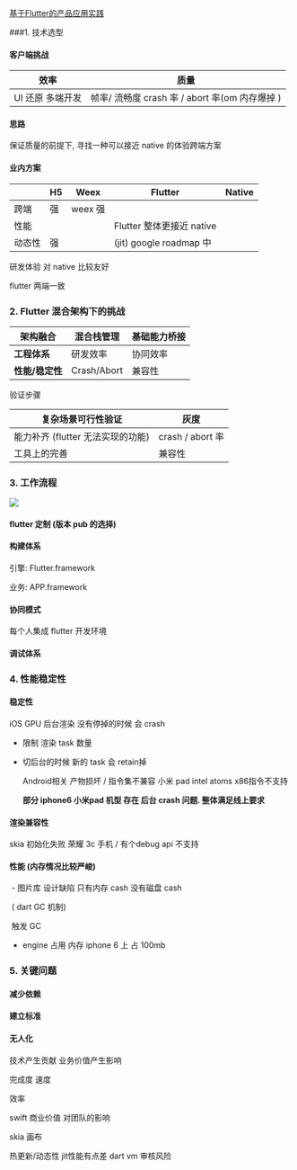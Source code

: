 [基于Flutter的产品应用实践](https://yq.aliyun.com/live/482)

###1. 技术选型

#### 	客户端挑战 

| 效率              | 质量                                               |
| ----------------- | -------------------------------------------------- |
| UI 还原  多端开发 | 帧率/ 流畅度     crash 率 / abort 率(om 内存爆掉 ) |

#### 	思路

保证质量的前提下, 寻找一种可以接近 native 的体验跨端方案

#### 	业内方案

|        | H5   | Weex    | Flutter                   | Native |
| ------ | ---- | ------- | ------------------------- | ------ |
| 跨端   | 强   | weex 强 |                           |        |
| 性能   |      |         | Flutter 整体更接近 native |        |
| 动态性 | 强   |         | (jit)  google roadmap 中  |        |

 研发体验 对 native 比较友好

flutter 两端一致 



### 2. Flutter 混合架构下的挑战

| 架构融合        | 混合栈管理  | 基础能力桥接 |
| --------------- | ----------- | ------------ |
| **工程体系**    | 研发效率    | 协同效率     |
| **性能/稳定性** | Crash/Abort | 兼容性       |

验证步骤

| 复杂场景可行性验证                | 灰度             |
| --------------------------------- | ---------------- |
| 能力补齐 (flutter 无法实现的功能) | crash / abort 率 |
| 工具上的完善                      | 兼容性           |

### 3. 工作流程

![](https://raw.githubusercontent.com/TooXu/resources/master/Images/xianyu_Flutter_flow.png)

#### flutter 定制 (版本 pub 的选择)

#### 构建体系

引擎: Flutter.framework

业务: APP.framework

#### 协同模式

每个人集成 flutter 开发环境

#### 调试体系

### 4. 性能稳定性

#### 稳定性

iOS GPU 后台渲染 没有停掉的时候 会 crash

- 限制 渲染 task 数量

- 切后台的时候 新的 task 会 retain掉 

  Android相关 产物损坏  / 指令集不兼容 小米 pad intel atoms x86指令不支持

  **部分 iphone6  小米pad 机型 存在 后台 crash 问题. 整体满足线上要求**

#### 渲染兼容性

skia 初始化失败  荣耀 3c 手机 / 有个debug api 不支持 

#### 性能 (内存情况比较严峻)

​	- 图片库 设计缺陷  只有内存 cash 没有磁盘 cash

​		 ( dart GC 机制)

​		触发 GC 

- engine 占用 内存 iphone 6 上 占 100mb	


### 5. 关键问题

#### 	减少依赖

#### 	建立标准

#### 	无人化



技术产生贡献  业务价值产生影响

完成度 速度 

效率

swift 商业价值 对团队的影响

skia 画布 

热更新/动态性  jit性能有点差  dart vm 审核风险

# 












